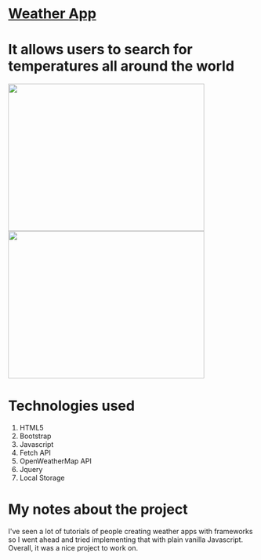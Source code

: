 # [Weather App](https://weatherappjs.netlify.com//)

# It allows users to search for temperatures all around the world

<div float="left">
<img padding-right="10px" src="https://user-images.githubusercontent.com/38442554/59021094-09f5ec00-8800-11e9-8e4e-d8c74189c7dd.PNG" width="400px" height="300px">
<img src="https://user-images.githubusercontent.com/38442554/59020949-cb603180-87ff-11e9-8152-c14d0bf56ba8.PNG" width="400px" height="300px">
</div>

# Technologies used
1. HTML5
2. Bootstrap
3. Javascript
4. Fetch API
5. OpenWeatherMap API
6. Jquery
7. Local Storage


# My notes about the project

I've seen a lot of tutorials of people creating weather apps with frameworks so I went ahead and tried implementing that with plain vanilla Javascript. Overall, it was a nice project to work on.
